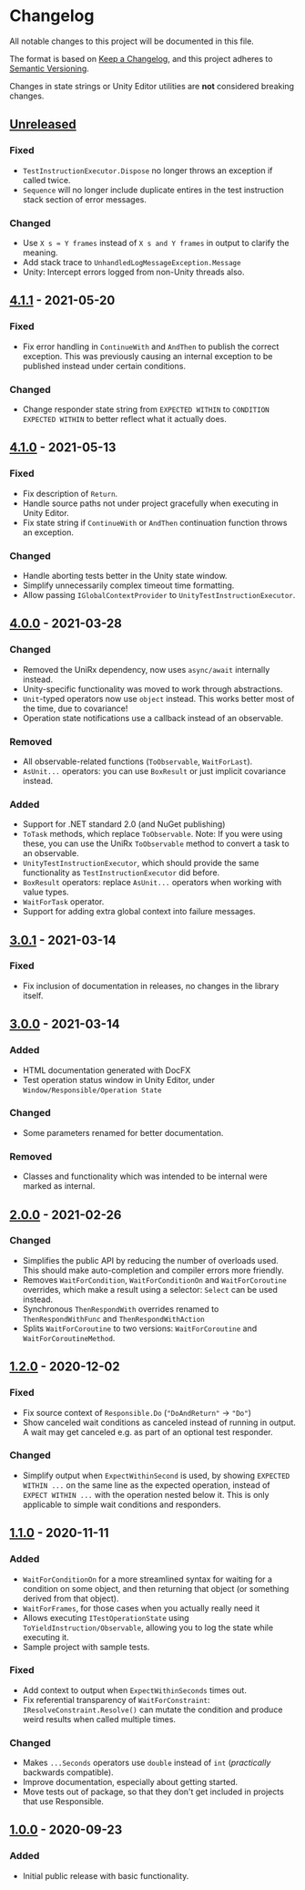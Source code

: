# Changelog
All notable changes to this project will be documented in this file.

The format is based on [Keep a Changelog](https://keepachangelog.com/en/1.0.0/),
and this project adheres to [Semantic Versioning](https://semver.org/spec/v2.0.0.html).

Changes in state strings or Unity Editor utilities are **not** considered breaking changes.

## [Unreleased]

### Fixed
- `TestInstructionExecutor.Dispose` no longer throws an exception if called twice.
- `Sequence` will no longer include duplicate entires in the test instruction stack section of error messages.

### Changed
- Use `X s ≈ Y frames` instead of `X s and Y frames` in output to clarify the meaning.
- Add stack trace to `UnhandledLogMessageException.Message`
- Unity: Intercept errors logged from non-Unity threads also.

## [4.1.1] - 2021-05-20

### Fixed
- Fix error handling in `ContinueWith` and `AndThen` to publish the correct exception. This was previously causing an internal exception to be published instead under certain conditions.

### Changed
- Change responder state string from `EXPECTED WITHIN` to `CONDITION EXPECTED WITHIN` to better reflect what it actually does.

## [4.1.0] - 2021-05-13

### Fixed
- Fix description of `Return`.
- Handle source paths not under project gracefully when executing in Unity Editor.
- Fix state string if `ContinueWith` or `AndThen` continuation function throws an exception.

### Changed
- Handle aborting tests better in the Unity state window.
- Simplify unnecessarily complex timeout time formatting.
- Allow passing `IGlobalContextProvider` to `UnityTestInstructionExecutor`.

## [4.0.0] - 2021-03-28
### Changed
- Removed the UniRx dependency, now uses `async/await` internally instead.
- Unity-specific functionality was moved to work through abstractions.
- `Unit`-typed operators now use `object` instead. This works better most of the time, due to covariance!
- Operation state notifications use a callback instead of an observable.

### Removed
- All observable-related functions (`ToObservable`, `WaitForLast`).
- `AsUnit...` operators: you can use `BoxResult` or just implicit covariance instead.

### Added
- Support for .NET standard 2.0 (and NuGet publishing)
- `ToTask` methods, which replace `ToObservable`. Note: If you were using these, you can use the UniRx `ToObservable` method to convert a task to an observable.
- `UnityTestInstructionExecutor`, which should provide the same functionality as `TestInstructionExecutor` did before.
- `BoxResult` operators: replace `AsUnit...` operators when working with value types.
- `WaitForTask` operator.
- Support for adding extra global context into failure messages.

## [3.0.1] - 2021-03-14
### Fixed
- Fix inclusion of documentation in releases, no changes in the library itself.

## [3.0.0] - 2021-03-14
### Added
- HTML documentation generated with DocFX
- Test operation status window in Unity Editor, under `Window/Responsible/Operation State`

### Changed
- Some parameters renamed for better documentation.

### Removed
- Classes and functionality which was intended to be internal were marked as internal.

## [2.0.0] - 2021-02-26
### Changed
- Simplifies the public API by reducing the number of overloads used. This should make auto-completion and compiler errors more friendly.
- Removes `WaitForCondition`, `WaitForConditionOn` and `WaitForCoroutine` overrides, which make a result using a selector: `Select` can be used instead.
- Synchronous `ThenRespondWith` overrides renamed to `ThenRespondWithFunc` and `ThenRespondWithAction`
- Splits `WaitForCoroutine` to two versions: `WaitForCoroutine` and `WaitForCoroutineMethod`.

## [1.2.0] - 2020-12-02
### Fixed
- Fix source context of `Responsible.Do` (`"DoAndReturn"` -> `"Do"`)
- Show canceled wait conditions as canceled instead of running in output. A wait may get canceled e.g. as part of an optional test responder.

### Changed
- Simplify output when `ExpectWithinSecond` is used, by showing `EXPECTED WITHIN ...` on the same line as the expected operation, instead of `EXPECT WITHIN ...` with the operation nested below it. This is only applicable to simple wait conditions and responders.

## [1.1.0] - 2020-11-11
### Added
- `WaitForConditionOn` for a more streamlined syntax for waiting for a condition on some object, and then returning that object (or something derived from that object).
- `WaitForFrames`, for those cases when you actually really need it
- Allows executing `ITestOperationState` using `ToYieldInstruction/Observable`, allowing you to log the state while executing it.
- Sample project with sample tests.

### Fixed
- Add context to output when `ExpectWithinSeconds` times out.
- Fix referential transparency of `WaitForConstraint`: `IResolveConstraint.Resolve()` can mutate the condition and produce weird results when called multiple times.

### Changed
- Makes `...Seconds` operators use `double` instead of `int` (_practically_ backwards compatible).
- Improve documentation, especially about getting started.
- Move tests out of package, so that they don't get included in projects that use Responsible.

## [1.0.0] - 2020-09-23
### Added
- Initial public release with basic functionality.

[Unreleased]: https://github.com/sbergen/Responsible/compare/v4.1.1...HEAD
[4.1.1]: https://github.com/sbergen/Responsible/releases/tag/v4.1.1
[4.1.0]: https://github.com/sbergen/Responsible/releases/tag/v4.1.0
[4.0.0]: https://github.com/sbergen/Responsible/releases/tag/v4.0.0
[3.0.1]: https://github.com/sbergen/Responsible/releases/tag/v3.0.1
[3.0.0]: https://github.com/sbergen/Responsible/releases/tag/v3.0.0
[2.0.0]: https://github.com/sbergen/Responsible/releases/tag/v2.0.0
[1.2.0]: https://github.com/sbergen/Responsible/releases/tag/v1.2.0
[1.1.0]: https://github.com/sbergen/Responsible/releases/tag/v1.1.0
[1.0.0]: https://github.com/sbergen/Responsible/releases/tag/v1.0.0
